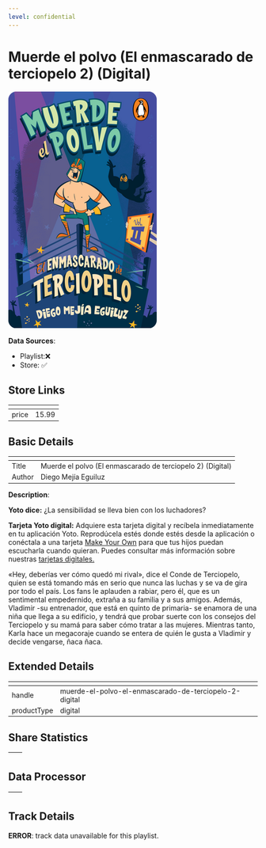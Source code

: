 ```yaml
---
level: confidential
---
```

# Muerde el polvo (El enmascarado de terciopelo 2) (Digital)

![card_[bmfSh].png](../../img/cards/card_[bmfSh].png)

**Data Sources**: 

- Playlist:❌
- Store: ✅


## Store Links

| <!-- --> | <!-- --> |
| - | - |
| price | 15.99 |


## Basic Details

| <!-- --> | <!-- --> |
| - | - |
| Title | Muerde el polvo (El enmascarado de terciopelo 2) (Digital) |
| Author | Diego Mejía Eguiluz |

**Description**:

**Yoto dice:** ¿La sensibilidad se lleva bien con los luchadores?

**Tarjeta Yoto digital:** Adquiere esta tarjeta digital y recíbela inmediatamente en tu aplicación Yoto. Reprodúcela estés donde estés desde la aplicación o conéctala a una tarjeta [Make Your Own](/pages/myo) para que tus hijos puedan escucharla cuando quieran. Puedes consultar más información sobre nuestras [tarjetas digitales.](/blogs/yoto-journal/what-are-digital-yoto-cards)

«Hey, deberías ver cómo quedó mi rival», dice el Conde de Terciopelo, quien se está tomando más en serio que nunca las luchas y se va de gira por todo el país. Los fans le aplauden a rabiar, pero él, que es un sentimental empedernido, extraña a su familia y a sus amigos. Además, Vladimir -su entrenador, que está en quinto de primaria- se enamora de una niña que llega a su edificio, y tendrá que probar suerte con los consejos del Terciopelo y su mamá para saber cómo tratar a las mujeres. Mientras tanto, Karla hace un megacoraje cuando se entera de quién le gusta a Vladimir y decide vengarse, ñaca ñaca.


## Extended Details

| <!-- --> | <!-- --> |
| - | - |
| handle | muerde-el-polvo-el-enmascarado-de-terciopelo-2-digital |
| productType | digital |


## Share Statistics

| <!-- --> | <!-- --> |
| - | - |


## Data Processor

| <!-- --> | <!-- --> |
| - | - |


## Track Details

**ERROR**: track data unavailable for this playlist.
